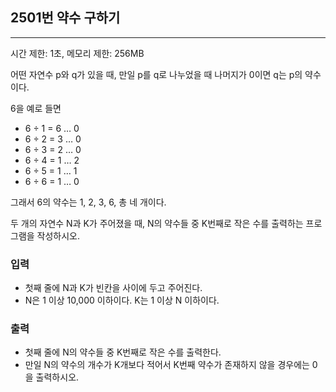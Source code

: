 ## 2501번 약수 구하기

---

시간 제한: 1초, 메모리 제한: 256MB

어떤 자연수 p와 q가 있을 때, 만일 p를 q로 나누었을 때 나머지가 0이면 q는 p의 약수이다. 

6을 예로 들면

- 6 ÷ 1 = 6 … 0
- 6 ÷ 2 = 3 … 0
- 6 ÷ 3 = 2 … 0
- 6 ÷ 4 = 1 … 2
- 6 ÷ 5 = 1 … 1
- 6 ÷ 6 = 1 … 0

그래서 6의 약수는 1, 2, 3, 6, 총 네 개이다.

두 개의 자연수 N과 K가 주어졌을 때, N의 약수들 중 K번째로 작은 수를 출력하는 프로그램을 작성하시오.

### 입력

- 첫째 줄에 N과 K가 빈칸을 사이에 두고 주어진다. 
- N은 1 이상 10,000 이하이다. K는 1 이상 N 이하이다.

### 출력

- 첫째 줄에 N의 약수들 중 K번째로 작은 수를 출력한다. 
- 만일 N의 약수의 개수가 K개보다 적어서 K번째 약수가 존재하지 않을 경우에는 0을 출력하시오.